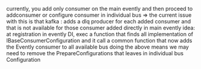 



currently, you add only consumer on the main evently
and then proceed to addconsumer or configure consumer in individual bus
=> the current issue with this is that
kafka : adds a dlq producer for each added consumer and that is not available for those consumer added directly in main evently
idea: at registration in evently DI, exec a function that finds all implementation of IBaseConsumerConfiguration
        and it call a common function that now adds the Evently consumer to all available bus
        doing the above means we may need to remove the PrepareConfigurations that leaves in individual bus Configuration
